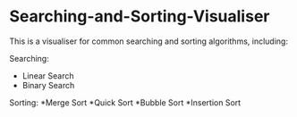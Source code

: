 # Searching-and-Sorting-Visualiser

This is a visualiser for common searching and sorting algorithms, including:

Searching:
* Linear Search
* Binary Search

Sorting:
*Merge Sort
*Quick Sort
*Bubble Sort
*Insertion Sort

